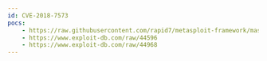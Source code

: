 ```yaml
---
id: CVE-2018-7573
pocs:
    - https://raw.githubusercontent.com/rapid7/metasploit-framework/master/modules/exploits/windows/ftp/ftpshell_cli_bof.rb
    - https://www.exploit-db.com/raw/44596
    - https://www.exploit-db.com/raw/44968
---
```

